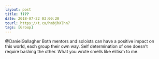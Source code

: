 ```yaml
---
layout: post
title: ????
date: 2018-07-22 03:00:20
tourl: https://t.co/hmbjhXlhn7
tags: [Group]
---
```

@DanielGallagher Both mentors and soloists can have a positive impact on this world, each group their own way. Self determination of one doesn't require bashing the other. What you wrote smells like elitism to me.